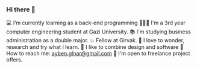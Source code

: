 ### Hi there 👋
💻 I’m currently learning as a back-end programming 
👩🏻‍💻 I'm a 3rd year computer engineering student at Gazi University.
📚 I'm studying business administration as a double major.
💥 Fellow at Girvak.
🚀 I love to wonder, research and try what I learn. 
🎨 I like to combine design and software 
🛫 How to reach me: ayben.glnar@gmail.com
🎈 I'm open to freelance project offers.



<!--
**AybenGulnar/AybenGulnar** is a ✨ _special_ ✨ repository because its `README.md` (this file) appears on your GitHub profile.

Here are some ideas to get you started:

- 🔭 I’m currently working on ...
- 🌱 I’m currently learning ...
- 👯 I’m looking to collaborate on ...
- 🤔 I’m looking for help with ...
- 💬 Ask me about ...
- 📫 How to reach me: ...
- 😄 Pronouns: ...
- ⚡ Fun fact: ...
-->
